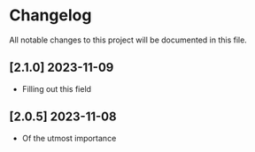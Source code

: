 # Changelog

All notable changes to this project will be documented in this file.

## [2.1.0] 2023-11-09
- Filling out this field

## [2.0.5] 2023-11-08
- Of the utmost importance

